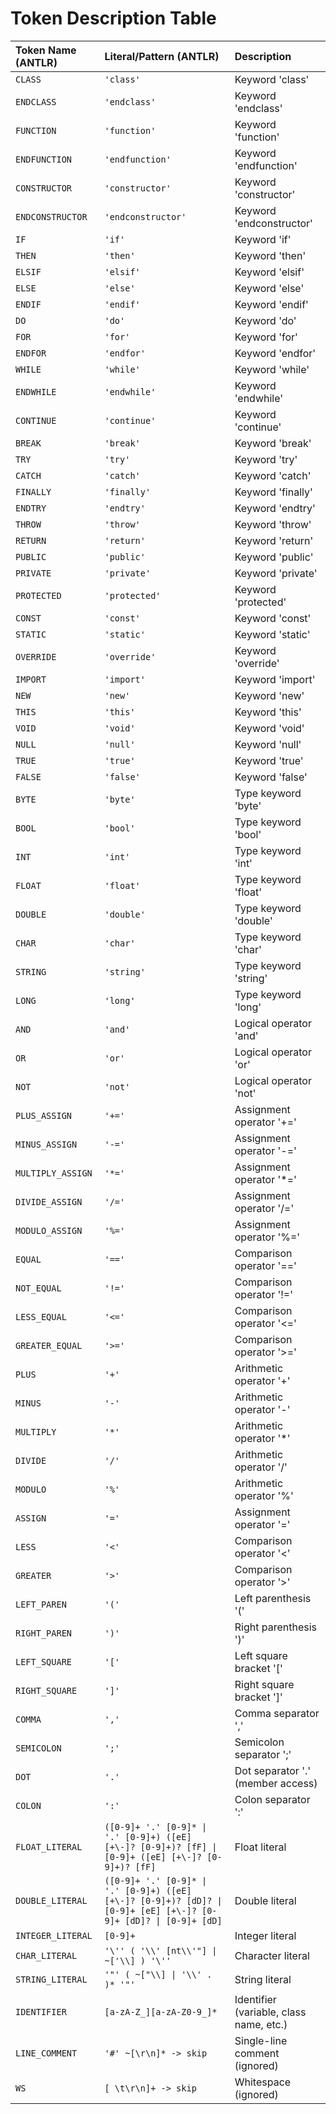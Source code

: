 # Token Description Table

| Token Name (ANTLR) | Literal/Pattern (ANTLR)                                                                                                  | Description                             |
|:-------------------|:-------------------------------------------------------------------------------------------------------------------------|:----------------------------------------|
| `CLASS`            | `'class'`                                                                                                                | Keyword 'class'                         |
| `ENDCLASS`         | `'endclass'`                                                                                                             | Keyword 'endclass'                      |
| `FUNCTION`         | `'function'`                                                                                                             | Keyword 'function'                      |
| `ENDFUNCTION`      | `'endfunction'`                                                                                                          | Keyword 'endfunction'                   |
| `CONSTRUCTOR`      | `'constructor'`                                                                                                          | Keyword 'constructor'                   |
| `ENDCONSTRUCTOR`   | `'endconstructor'`                                                                                                       | Keyword 'endconstructor'                |
| `IF`               | `'if'`                                                                                                                   | Keyword 'if'                            |
| `THEN`             | `'then'`                                                                                                                 | Keyword 'then'                          |
| `ELSIF`            | `'elsif'`                                                                                                                | Keyword 'elsif'                         |
| `ELSE`             | `'else'`                                                                                                                 | Keyword 'else'                          |
| `ENDIF`            | `'endif'`                                                                                                                | Keyword 'endif'                         |
| `DO`               | `'do'`                                                                                                                   | Keyword 'do'                            |
| `FOR`              | `'for'`                                                                                                                  | Keyword 'for'                           |
| `ENDFOR`           | `'endfor'`                                                                                                               | Keyword 'endfor'                        |
| `WHILE`            | `'while'`                                                                                                                | Keyword 'while'                         |
| `ENDWHILE`         | `'endwhile'`                                                                                                             | Keyword 'endwhile'                      |
| `CONTINUE`         | `'continue'`                                                                                                             | Keyword 'continue'                      |
| `BREAK`            | `'break'`                                                                                                                | Keyword 'break'                         |
| `TRY`              | `'try'`                                                                                                                  | Keyword 'try'                           |
| `CATCH`            | `'catch'`                                                                                                                | Keyword 'catch'                         |
| `FINALLY`          | `'finally'`                                                                                                              | Keyword 'finally'                       |
| `ENDTRY`           | `'endtry'`                                                                                                               | Keyword 'endtry'                        |
| `THROW`            | `'throw'`                                                                                                                | Keyword 'throw'                         |
| `RETURN`           | `'return'`                                                                                                               | Keyword 'return'                        |
| `PUBLIC`           | `'public'`                                                                                                               | Keyword 'public'                        |
| `PRIVATE`          | `'private'`                                                                                                              | Keyword 'private'                       |
| `PROTECTED`        | `'protected'`                                                                                                            | Keyword 'protected'                     |
| `CONST`            | `'const'`                                                                                                                | Keyword 'const'                         |
| `STATIC`           | `'static'`                                                                                                               | Keyword 'static'                        |
| `OVERRIDE`         | `'override'`                                                                                                             | Keyword 'override'                      |
| `IMPORT`           | `'import'`                                                                                                               | Keyword 'import'                        |
| `NEW`              | `'new'`                                                                                                                  | Keyword 'new'                           |
| `THIS`             | `'this'`                                                                                                                 | Keyword 'this'                          |
| `VOID`             | `'void'`                                                                                                                 | Keyword 'void'                          |
| `NULL`             | `'null'`                                                                                                                 | Keyword 'null'                          |
| `TRUE`             | `'true'`                                                                                                                 | Keyword 'true'                          |
| `FALSE`            | `'false'`                                                                                                                | Keyword 'false'                         |
| `BYTE`             | `'byte'`                                                                                                                 | Type keyword 'byte'                     |
| `BOOL`             | `'bool'`                                                                                                                 | Type keyword 'bool'                     |
| `INT`              | `'int'`                                                                                                                  | Type keyword 'int'                      |
| `FLOAT`            | `'float'`                                                                                                                | Type keyword 'float'                    |
| `DOUBLE`           | `'double'`                                                                                                               | Type keyword 'double'                   |
| `CHAR`             | `'char'`                                                                                                                 | Type keyword 'char'                     |
| `STRING`           | `'string'`                                                                                                               | Type keyword 'string'                   |
| `LONG`             | `'long'`                                                                                                                 | Type keyword 'long'                     |
| `AND`              | `'and'`                                                                                                                  | Logical operator 'and'                  |
| `OR`               | `'or'`                                                                                                                   | Logical operator 'or'                   |
| `NOT`              | `'not'`                                                                                                                  | Logical operator 'not'                  |
| `PLUS_ASSIGN`      | `'+='`                                                                                                                   | Assignment operator '+='                |
| `MINUS_ASSIGN`     | `'-='`                                                                                                                   | Assignment operator '-='                |
| `MULTIPLY_ASSIGN`  | `'*='`                                                                                                                   | Assignment operator '*='                |
| `DIVIDE_ASSIGN`    | `'/='`                                                                                                                   | Assignment operator '/='                |
| `MODULO_ASSIGN`    | `'%='`                                                                                                                   | Assignment operator '%='                |
| `EQUAL`            | `'=='`                                                                                                                   | Comparison operator '=='                |
| `NOT_EQUAL`        | `'!='`                                                                                                                   | Comparison operator '!='                |
| `LESS_EQUAL`       | `'<='`                                                                                                                   | Comparison operator '<='                |
| `GREATER_EQUAL`    | `'>='`                                                                                                                   | Comparison operator '>='                |
| `PLUS`             | `'+'`                                                                                                                    | Arithmetic operator '+'                 |
| `MINUS`            | `'-'`                                                                                                                    | Arithmetic operator '-'                 |
| `MULTIPLY`         | `'*'`                                                                                                                    | Arithmetic operator '*'                 |
| `DIVIDE`           | `'/'`                                                                                                                    | Arithmetic operator '/'                 |
| `MODULO`           | `'%'`                                                                                                                    | Arithmetic operator '%'                 |
| `ASSIGN`           | `'='`                                                                                                                    | Assignment operator '='                 |
| `LESS`             | `'<'`                                                                                                                    | Comparison operator '<'                 |
| `GREATER`          | `'>'`                                                                                                                    | Comparison operator '>'                 |
| `LEFT_PAREN`       | `'('`                                                                                                                    | Left parenthesis '('                    |
| `RIGHT_PAREN`      | `')'`                                                                                                                    | Right parenthesis ')'                   |
| `LEFT_SQUARE`      | `'['`                                                                                                                    | Left square bracket '['                 |
| `RIGHT_SQUARE`     | `']'`                                                                                                                    | Right square bracket ']'                |
| `COMMA`            | `','`                                                                                                                    | Comma separator ','                     |
| `SEMICOLON`        | `';'`                                                                                                                    | Semicolon separator ';'                 |
| `DOT`              | `'.'`                                                                                                                    | Dot separator '.' (member access)       |
| `COLON`            | `':'`                                                                                                                    | Colon separator ':'                     |
| `FLOAT_LITERAL`    | `([0-9]+ '.' [0-9]* \| '.' [0-9]+) ([eE] [+\-]? [0-9]+)? [fF] \| [0-9]+ ([eE] [+\-]? [0-9]+)? [fF]`               | Float literal                           |
| `DOUBLE_LITERAL`   | `([0-9]+ '.' [0-9]* \| '.' [0-9]+) ([eE] [+\-]? [0-9]+)? [dD]? \| [0-9]+ [eE] [+\-]? [0-9]+ [dD]? \| [0-9]+ [dD]` | Double literal                          |
| `INTEGER_LITERAL`  | `[0-9]+`                                                                                                                 | Integer literal                         |
| `CHAR_LITERAL`     | `'\'' ( '\\' [nt\\'"] \| ~['\\] ) '\''`                                                                                  | Character literal                       |
| `STRING_LITERAL`   | `'"' ( ~["\\] \| '\\' . )* '"'`                                                                                          | String literal                          |
| `IDENTIFIER`       | `[a-zA-Z_][a-zA-Z0-9_]*`                                                                                                 | Identifier (variable, class name, etc.) |
| `LINE_COMMENT`     | `'#' ~[\r\n]* -> skip`                                                                                                   | Single-line comment (ignored)           |
| `WS`               | `[ \t\r\n]+ -> skip`                                                                                                     | Whitespace (ignored)                    |
